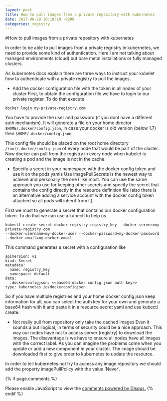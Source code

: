 ```yaml
---
layout: post
title: How to pull images from a private repository with kubernetes
date: 2017-06-28 10:10:10 -0200
categories: registry
---
```


#How to pull images from a private repository with kubernetes


In order to be able to pull images from a private regristry in kubernetes, we need to provide
some kind of authentication. Here I am not talking about managed environments (cloud) but bare
metal installations or fully managed clusters. 

As kubernetes docs explain there are three ways to instruct your kubelet how to authenticate
with a private registry to pull the images.

- Add the docker configuration file with the token in all nodes of your cluster
First, to obtain the configuration file we have to login to our private register. To do that
execute
```
docker login my-private-registry.com
```
You have to provide the user and password (if you dont have a different auth mechanism). It will 
generate a file on your home director `$HOME/.docker/config.json`, in case your docker is old version
(below 1.7) then `$HOME/.docker/config.json`.

This config file should be placed on the root home directory `/root/.docker/config.json` of every 
node that would be part of the cluster. Now docker can pull from the registry in every node
when kubelet is creating a pod and the image is not in the cache.


- Specify a secret in your namespace with the docker config token and use it on the pods yamls 
Use imagePullSecrets is the newest way to achieve and personally the one I like most. You can
use the same approach you use for keeping other secrets and specify the secret that contains the
config directly in the resource definition file (also there is an alternative adding a service
account with the docker config token attached so all pods will inherit from it).

First we must to generate a secret that contains our docker configuration token. To do that we can 
use a kubectl to help us
```
kubectl create secret docker-registry registry_key --docker-server=my-private-registry.com 
--docker-username=my-docker-user --docker-password=my-docker-password --docker-email=my-docker-email
```
This command generates a secret with a configuration like
```
apiVersion: v1
kind: Secret
metadata:
  name: registry_key
  namespace: default
data:
  .dockerconfigjson: <<base64 docker config json auth key>>
type: kubernetes.io/dockerconfigjson
```
So if you have multiple registries and your home docker config.json keep information for all,
you can select the auth key for your own and generate a base64 hash with it and
paste it in a resource secret yaml and use kubectl create.


- Not really pull from repository only take the cached images 
Even it sounds a but ilogical, in terms of security could be a nice approach. This way our
nodes have not to access server (registry) to download the images. The disavantage is
we have to ensure all nodes have all images with the correct label. As you can imagine the 
problems come when you update or add a new component in your cluster. The image should be
downloaded first to give order to kubernetes to update the resource. 

In order to tell kubernetes not try to access any image repository we should add the property
imagePullPolicy with the value 'Never'.

{% if page.comments %}
<div id="disqus_thread"></div>
<script>

/**
*  RECOMMENDED CONFIGURATION VARIABLES: EDIT AND UNCOMMENT THE SECTION BELOW TO INSERT DYNAMIC VALUES FROM YOUR PLATFORM OR CMS.
*  LEARN WHY DEFINING THESE VARIABLES IS IMPORTANT: https://disqus.com/admin/universalcode/#configuration-variables*/
/*
var disqus_config = function () {
this.page.url = https://hatch-k8s.github.io/hatch-k8s;  // Replace PAGE_URL with your page's canonical URL variable
this.page.identifier = 'private-registry'; // Replace PAGE_IDENTIFIER with your page's unique identifier variable
};
*/
(function() { // DON'T EDIT BELOW THIS LINE
var d = document, s = d.createElement('script');
s.src = 'https://hatch-k8s.disqus.com/embed.js';
s.setAttribute('data-timestamp', +new Date());
(d.head || d.body).appendChild(s);
})();
</script>
<noscript>Please enable JavaScript to view the <a href="https://disqus.com/?ref_noscript">comments powered by Disqus.</a></noscript>
{% endif %}
